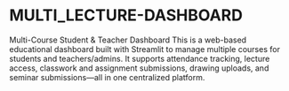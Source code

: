 # MULTI_LECTURE-DASHBOARD
Multi-Course Student &amp; Teacher Dashboard  This is a web-based educational dashboard built with Streamlit to manage multiple courses for students and teachers/admins. It supports attendance tracking, lecture access, classwork and assignment submissions, drawing uploads, and seminar submissions—all in one centralized platform.  
